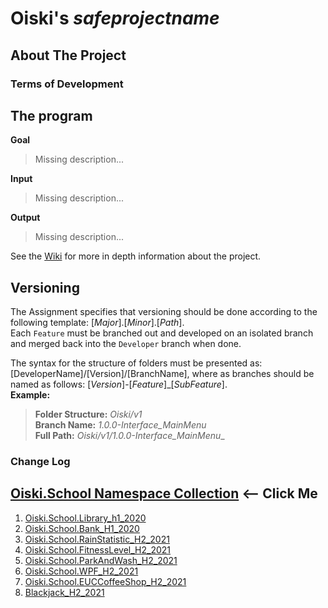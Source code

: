 ﻿# Oiski's $safeprojectname$

## About The Project

### Terms of Development

## The program
**Goal**
> Missing description...

**Input**
> Missing description...

**Output**
> Missing description...

See the [Wiki]() for more in depth information about the project.

## Versioning
The Assignment specifies that versioning should be done according to the following template: [_Major_].[_Minor_].[_Path_].\
Each `Feature` must be branched out and developed on an isolated branch and merged back into the `Developer` branch when done.

The syntax for the structure of folders must be presented as: [DeveloperName]/[Version]/[BranchName], where as branches should be named as follows: [*Version*]-[*Feature*]_[*SubFeature*].\
**Example:**
>**Folder Structure:** _Oiski/v1_ \
>**Branch Name:** _1.0.0-Interface_MainMenu_ \
>**Full Path:** _Oiski/v1/1.0.0-Interface_MainMenu__

### Change Log

## [Oiski.School Namespace Collection](https://github.com/Mike-Mortensen-Portfolio) <-- Click Me
1. [Oiski.School.Library_h1_2020](https://github.com/ZhakalenDk/Oiski.School.Library_H1_2020)
2. [Oiski.School.Bank_H1_2020](https://github.com/ZhakalenDk/Oiski.School.Bank_H1_2020)
3. [Oiski.School.RainStatistic_H2_2021](https://github.com/ZhakalenDk/Oiski.School.RainStatistic_H2_2021)
4. [Oiski.School.FitnessLevel_H2_2021](https://github.com/ZhakalenDk/Oiski.School.FitnessLevel_H2_2021)
5. [Oiski.School.ParkAndWash_H2_2021](https://github.com/Mike-Mortensen-Portfolio/Oiski.School.ParkAndWash_H2_2021)
6. [Oiski.School.WPF_H2_2021](https://github.com/Mike-Mortensen-Portfolio/Oiski.School.WPF_H2_2021)
7. [Oiski.School.EUCCoffeeShop_H2_2021](https://github.com/Mike-Mortensen-Portfolio/Oiski.School.EUCCoffeeShop_H2_2021)
8. [Blackjack_H2_2021](https://github.com/Mike-Mortensen-Portfolio/Oiski.School.ToDo_H2_2021)
